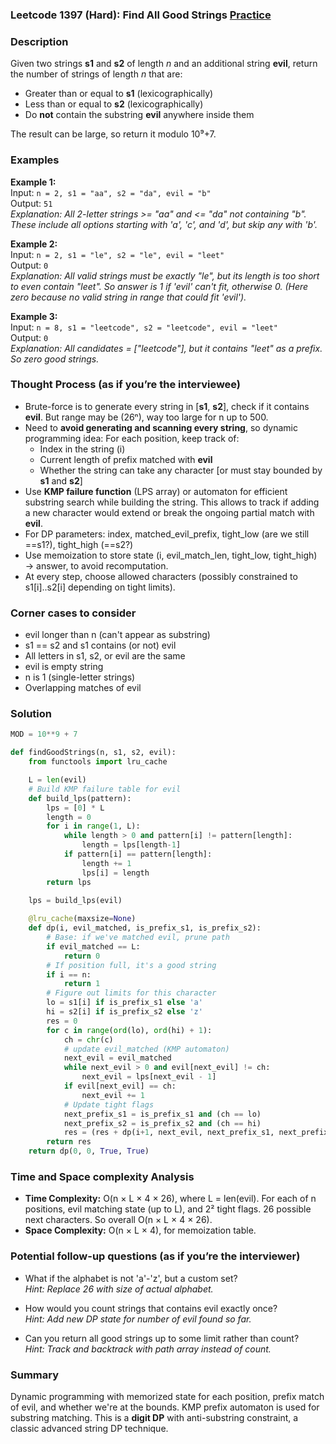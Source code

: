 ### Leetcode 1397 (Hard): Find All Good Strings [Practice](https://leetcode.com/problems/find-all-good-strings)

### Description  
Given two strings **s1** and **s2** of length *n* and an additional string **evil**, return the number of strings of length *n* that are:
- Greater than or equal to **s1** (lexicographically)
- Less than or equal to **s2** (lexicographically)
- Do **not** contain the substring **evil** anywhere inside them

The result can be large, so return it modulo 10⁹+7.

### Examples  
**Example 1:**  
Input: `n = 2, s1 = "aa", s2 = "da", evil = "b"`  
Output: `51`  
*Explanation: All 2-letter strings >= "aa" and <= "da" not containing "b". These include all options starting with 'a', 'c', and 'd', but skip any with 'b'.*

**Example 2:**  
Input: `n = 2, s1 = "le", s2 = "le", evil = "leet"`  
Output: `0`  
*Explanation: All valid strings must be exactly "le", but its length is too short to even contain "leet". So answer is 1 if 'evil' can't fit, otherwise 0. (Here zero because no valid string in range that could fit 'evil').*

**Example 3:**  
Input: `n = 8, s1 = "leetcode", s2 = "leetcode", evil = "leet"`  
Output: `0`  
*Explanation: All candidates = ["leetcode"], but it contains "leet" as a prefix. So zero good strings.*

### Thought Process (as if you’re the interviewee)  
- Brute-force is to generate every string in [**s1**, **s2**], check if it contains **evil**. But range may be (26ⁿ), way too large for n up to 500.
- Need to **avoid generating and scanning every string**, so dynamic programming idea: For each position, keep track of: 
    - Index in the string (i)
    - Current length of prefix matched with **evil**
    - Whether the string can take any character [or must stay bounded by **s1** and **s2**]
- Use **KMP failure function** (LPS array) or automaton for efficient substring search while building the string. This allows to track if adding a new character would extend or break the ongoing partial match with **evil**.
- For DP parameters: index, matched_evil_prefix, tight_low (are we still ==s1?), tight_high (==s2?)
- Use memoization to store state (i, evil_match_len, tight_low, tight_high) → answer, to avoid recomputation.
- At every step, choose allowed characters (possibly constrained to s1[i]..s2[i] depending on tight limits).

### Corner cases to consider  
- evil longer than n (can't appear as substring)
- s1 == s2 and s1 contains (or not) evil
- All letters in s1, s2, or evil are the same
- evil is empty string
- n is 1 (single-letter strings)
- Overlapping matches of evil

### Solution

```python
MOD = 10**9 + 7

def findGoodStrings(n, s1, s2, evil):
    from functools import lru_cache

    L = len(evil)
    # Build KMP failure table for evil
    def build_lps(pattern):
        lps = [0] * L
        length = 0
        for i in range(1, L):
            while length > 0 and pattern[i] != pattern[length]:
                length = lps[length-1]
            if pattern[i] == pattern[length]:
                length += 1
                lps[i] = length
        return lps

    lps = build_lps(evil)
    
    @lru_cache(maxsize=None)
    def dp(i, evil_matched, is_prefix_s1, is_prefix_s2):
        # Base: if we've matched evil, prune path
        if evil_matched == L:
            return 0
        # If position full, it's a good string
        if i == n:
            return 1
        # Figure out limits for this character
        lo = s1[i] if is_prefix_s1 else 'a'
        hi = s2[i] if is_prefix_s2 else 'z'
        res = 0
        for c in range(ord(lo), ord(hi) + 1):
            ch = chr(c)
            # update evil_matched (KMP automaton)
            next_evil = evil_matched
            while next_evil > 0 and evil[next_evil] != ch:
                next_evil = lps[next_evil - 1]
            if evil[next_evil] == ch:
                next_evil += 1
            # Update tight flags
            next_prefix_s1 = is_prefix_s1 and (ch == lo)
            next_prefix_s2 = is_prefix_s2 and (ch == hi)
            res = (res + dp(i+1, next_evil, next_prefix_s1, next_prefix_s2)) % MOD
        return res
    return dp(0, 0, True, True)
```

### Time and Space complexity Analysis  

- **Time Complexity:** O(n × L × 4 × 26), where L = len(evil). For each of n positions, evil matching state (up to L), and 2² tight flags. 26 possible next characters. So overall O(n × L × 4 × 26).
- **Space Complexity:** O(n × L × 4), for memoization table.


### Potential follow-up questions (as if you’re the interviewer)  

- What if the alphabet is not 'a'-'z', but a custom set?  
  *Hint: Replace 26 with size of actual alphabet.*

- How would you count strings that contains evil exactly once?  
  *Hint: Add new DP state for number of evil found so far.*

- Can you return all good strings up to some limit rather than count?  
  *Hint: Track and backtrack with path array instead of count.*

### Summary
Dynamic programming with memorized state for each position, prefix match of evil, and whether we're at the bounds. KMP prefix automaton is used for substring matching. This is a **digit DP** with anti-substring constraint, a classic advanced string DP technique.
